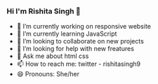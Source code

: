 ### Hi I'm Rishita Singh 👋

- 🔭 I’m currently working on responsive website
- 🌱 I’m currently learning JavaScript
- 👯 I’m looking to collaborate on new projects
- 🤔 I’m looking for help with new freatures
- 💬 Ask me about html css
- 📫 How to reach me: twitter - rishitasingh9
- 😄 Pronouns: She/her
